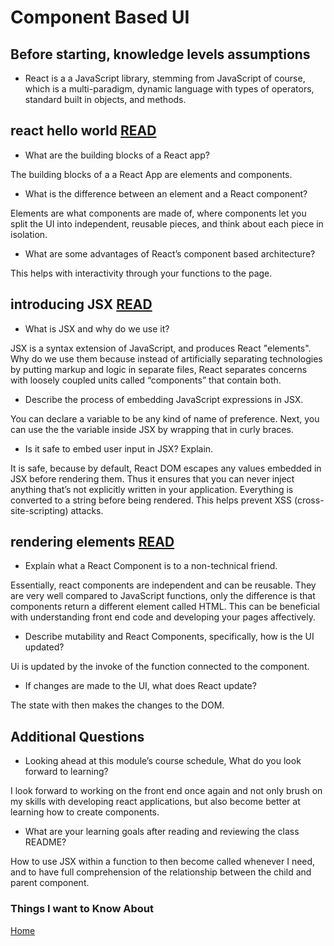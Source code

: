 # Component Based UI

## Before starting, knowledge levels assumptions

- React is a a JavaScript library, stemming from JavaScript of course, which is a multi-paradigm, dynamic language with types of operators, standard built in objects, and methods.

## react hello world [READ](https://facebook.github.io/react/docs/hello-world.html)

- What are the building blocks of a React app?

The building blocks of a a React App are elements and components.

- What is the difference between an element and a React component?

Elements are what components are made of, where components let you split the UI into independent, reusable pieces, and think about each piece in isolation.

- What are some advantages of React’s component based architecture?

This helps with interactivity through your functions to the page.

## introducing JSX [READ](https://facebook.github.io/react/docs/introducing-jsx.html)

- What is JSX and why do we use it?

JSX is a syntax extension of JavaScript, and produces React "elements". Why do we use them because instead of artificially separating technologies by putting markup and logic in separate files, React separates concerns with loosely coupled units called “components” that contain both.

- Describe the process of embedding JavaScript expressions in JSX.

You can declare a variable to be any kind of name of preference. Next, you can use the the variable inside JSX by wrapping that in curly braces.

- Is it safe to embed user input in JSX? Explain.

It is safe, because by default, React DOM escapes any values embedded in JSX before rendering them. Thus it ensures that you can never inject anything that’s not explicitly written in your application. Everything is converted to a string before being rendered. This helps prevent XSS (cross-site-scripting) attacks.

## rendering elements [READ](https://facebook.github.io/react/docs/rendering-elements.html)

- Explain what a React Component is to a non-technical friend.

Essentially, react components are independent and can be reusable. They are very well compared to JavaScript functions, only the difference is that components return a different element called HTML. This can be beneficial with understanding front end code and developing your pages affectively.

- Describe mutability and React Components, specifically, how is the UI updated?

Ui is updated by the invoke of the function connected to the component.

- If changes are made to the UI, what does React update?

The state with then makes the changes to the DOM.

## Additional Questions

- Looking ahead at this module’s course schedule, What do you look forward to learning?

I look forward to working on the front end once again and not only brush on my skills with developing react applications, but also become better at learning how to create components.

- What are your learning goals after reading and reviewing the class README?

How to use JSX within a function to then become called whenever I need, and to have full comprehension of the relationship between the child and parent component.

### Things I want to Know About

[Home](https://keelen-fisher.github.io/new-repository/)
